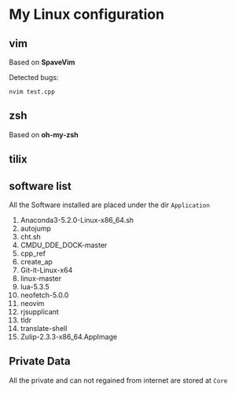 # My Linux configuration

## vim
Based on **SpaveVim**

Detected bugs:
```
nvim test.cpp
```


## zsh
Based on **oh-my-zsh**

## tilix


## software list
All the Software installed are placed under the dir `Application`

1. Anaconda3-5.2.0-Linux-x86\_64.sh
1. autojump
1. cht.sh
1. CMDU\_DDE\_DOCK-master
1. cpp\_ref
1. create\_ap
1. Git-it-Linux-x64
1. linux-master
1. lua-5.3.5
1. neofetch-5.0.0
1. neovim
1. rjsupplicant
1. tldr
1. translate-shell
1. Zulip-2.3.3-x86\_64.AppImage

## Private Data
All the private and can not regained from internet are stored at `Core`
